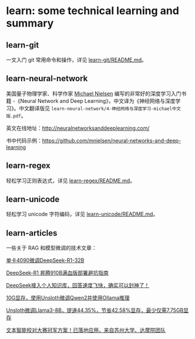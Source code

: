 # learn: some technical learning and summary

## learn-git

一文入门 git 常用命令和操作，详见 [learn-git/README.md](https://github.com/zejunwang1/learn/blob/main/learn-git/README.md)。

## learn-neural-network

美国量子物理学家、科学作家 [Michael Nielsen](https://michaelnielsen.org/) 编写的非常好的深度学习入门书籍 -《Neural Network and Deep Learning》，中文译为《神经网络与深度学习》。中文翻译版见 `learn-neural-network/4-神经网络与深度学习-michael中文版.pdf`。

英文在线地址：http://neuralnetworksanddeeplearning.com/

书中代码示例：https://github.com/mnielsen/neural-networks-and-deep-learning

## learn-regex

轻松学习正则表达式，详见 [learn-regex/README.md](https://github.com/zejunwang1/learn/blob/main/learn-regex/README.md)。

## learn-unicode

轻松学习 unicode 字符编码，详见 [learn-unicode/README.md](https://github.com/zejunwang1/learn/blob/main/learn-unicode/README.md)。

## learn-articles

一些关于 RAG 和模型微调的技术文章：

[单卡4090微调DeepSeek-R1-32B](https://mp.weixin.qq.com/s/pMTWQknNWTFJTKVyA7tpWw)

[DeepSeek-R1 昇腾910B满血版部署避坑指南](https://mp.weixin.qq.com/s/tB914Li8q_oH8nx3OVrTBw)

[DeepSeek接入个人知识库，回答速度飞快，确实可以封神了！](https://mp.weixin.qq.com/s/FVwKaF0IlhFjDlTSAMMuzg)

[10G显存，使用Unsloth微调Qwen2并使用Ollama推理](https://mp.weixin.qq.com/s/MDUXxQ-1KzAp6TV33tB4tA)

[Unsloth微调Llama3-8B，提速44.35%，节省42.58%显存，最少仅需7.75GB显存](https://mp.weixin.qq.com/s/Zlp7GM37_bkvvQZedzNp0g)

[文本智能校对大赛冠军方案！已落地应用，来自苏州大学、达摩院团队](https://mp.weixin.qq.com/s/bBJ58agJTlCxHhYrP35DNA)

